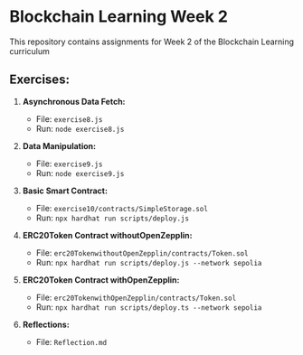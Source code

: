 
# Blockchain Learning Week 2

This repository contains assignments for Week 2 of the Blockchain Learning curriculum
## Exercises:

1. **Asynchronous Data Fetch:**
   - File: `exercise8.js`
   - Run: `node exercise8.js`

2. **Data Manipulation:**
   - File: `exercise9.js`
   - Run: `node exercise9.js`

3. **Basic Smart Contract:**
   - File: `exercise10/contracts/SimpleStorage.sol`
   - Run: `npx hardhat run scripts/deploy.js`

4. **ERC20Token Contract withoutOpenZepplin:**
   - File: `erc20TokenwithoutOpenZepplin/contracts/Token.sol`
   - Run: `npx hardhat run scripts/deploy.js --network sepolia`

5. **ERC20Token Contract withOpenZepplin:**
   - File: `erc20TokenwithOpenZepplin/contracts/Token.sol`
   - Run: `npx hardhat run scripts/deploy.ts --network sepolia`

6. **Reflections:**
   - File: `Reflection.md`